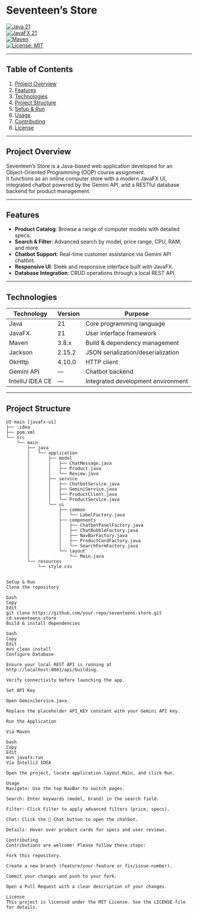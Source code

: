 # Seventeen’s Store

[![Java 21](https://img.shields.io/badge/Java-21-blue)](https://www.oracle.com/java/)  
[![JavaFX 21](https://img.shields.io/badge/JavaFX-21-green)](https://openjfx.io/)  
[![Maven](https://img.shields.io/badge/Maven-3.8.8-orange)](https://maven.apache.org/)  
[![License: MIT](https://img.shields.io/badge/License-MIT-lightgrey)](LICENSE)

---

## Table of Contents

1. [Project Overview](#project-overview)  
2. [Features](#features)  
3. [Technologies](#technologies)  
4. [Project Structure](#project-structure)  
5. [Setup & Run](#setup--run)  
6. [Usage](#usage)  
7. [Contributing](#contributing)  
8. [License](#license)

---

## Project Overview

Seventeen’s Store is a Java-based web application developed for an Object-Oriented Programming (OOP) course assignment.  
It functions as an online computer store with a modern JavaFX UI, integrated chatbot powered by the Gemini API, and a RESTful database backend for product management.

---

## Features

- **Product Catalog**: Browse a range of computer models with detailed specs.  
- **Search & Filter**: Advanced search by model, price range, CPU, RAM, and more.  
- **Chatbot Support**: Real-time customer assistance via Gemini API chatbot.  
- **Responsive UI**: Sleek and responsive interface built with JavaFX.  
- **Database Integration**: CRUD operations through a local REST API.

---

## Technologies

| Technology            | Version     | Purpose                           |
|-----------------------|-------------|-----------------------------------|
| Java                  | 21          | Core programming language         |
| JavaFX                | 21          | User interface framework          |
| Maven                 | 3.8.x       | Build & dependency management     |
| Jackson               | 2.15.2      | JSON serialization/deserialization|
| OkHttp                | 4.10.0      | HTTP client                       |
| Gemini API            | —           | Chatbot backend                   |
| IntelliJ IDEA CE      | —           | Integrated development environment|

---

## Project Structure

```text
UI-main [javafx-ui]
├── .idea
├── pom.xml
└── src
    └── main
        ├── java
        │   └── application
        │       ├── model
        │       │   ├── ChatMessage.java
        │       │   ├── Product.java
        │       │   └── Review.java
        │       ├── service
        │       │   ├── ChatbotService.java
        │       │   ├── GeminiService.java
        │       │   ├── ProductClient.java
        │       │   └── ProductService.java
        │       └── ui
        │           ├── common
        │           │   └── LabelFactory.java
        │           ├── components
        │           │   ├── ChatbotPanelFactory.java
        │           │   ├── ChatBubbleFactory.java
        │           │   ├── NavBarFactory.java
        │           │   ├── ProductCardFactory.java
        │           │   └── SearchFormFactory.java
        │           └── layout
        │               └── Main.java
        └── resources
            └── style.css


Setup & Run
Clone the repository

bash
Copy
Edit
git clone https://github.com/your-repo/seventeens-store.git
cd seventeens-store
Build & install dependencies

bash
Copy
Edit
mvn clean install
Configure Database

Ensure your local REST API is running at http://localhost:8081/api/building.

Verify connectivity before launching the app.

Set API Key

Open GeminiService.java.

Replace the placeholder API_KEY constant with your Gemini API key.

Run the Application

Via Maven

bash
Copy
Edit
mvn javafx:run
Via IntelliJ IDEA

Open the project, locate application.layout.Main, and click Run.

Usage
Navigate: Use the top NavBar to switch pages.

Search: Enter keywords (model, brand) in the search field.

Filter: Click Filter to apply advanced filters (price, specs).

Chat: Click the 💬 Chat button to open the chatbot.

Details: Hover over product cards for specs and user reviews.

Contributing
Contributions are welcome! Please follow these steps:

Fork this repository.

Create a new branch (feature/your-feature or fix/issue-number).

Commit your changes and push to your fork.

Open a Pull Request with a clear description of your changes.

License
This project is licensed under the MIT License. See the LICENSE file for details.
